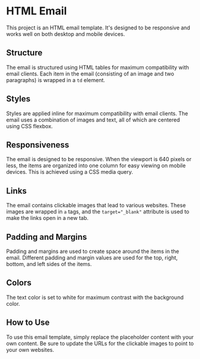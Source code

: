 # HTML Email

This project is an HTML email template. It's designed to be responsive and works well on both desktop and mobile devices.

## Structure

The email is structured using HTML tables for maximum compatibility with email clients. Each item in the email (consisting of an image and two paragraphs) is wrapped in a `td` element.

## Styles

Styles are applied inline for maximum compatibility with email clients. The email uses a combination of images and text, all of which are centered using CSS flexbox.

## Responsiveness

The email is designed to be responsive. When the viewport is 640 pixels or less, the items are organized into one column for easy viewing on mobile devices. This is achieved using a CSS media query.

## Links

The email contains clickable images that lead to various websites. These images are wrapped in `a` tags, and the `target="_blank"` attribute is used to make the links open in a new tab.

## Padding and Margins

Padding and margins are used to create space around the items in the email. Different padding and margin values are used for the top, right, bottom, and left sides of the items.

## Colors

The text color is set to white for maximum contrast with the background color.

## How to Use

To use this email template, simply replace the placeholder content with your own content. Be sure to update the URLs for the clickable images to point to your own websites.
